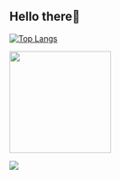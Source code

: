 <h2>Hello there👋</h2>

[![Top Langs](https://github-readme-stats.vercel.app/api/top-langs/?username=ThomasUgh&layout=compact&theme=vision-friendly-dark)](https://github.com/ThomasUgh/github-readme-stats)

<img height="180em" src="https://github-readme-stats.vercel.app/api?username=ThomasUgh&show_icons=true&hide_border=true&&count_private=true&include_all_commits=true" />

![](https://komarev.com/ghpvc/?username=your-github-ThomasUgh&label=PROFILE+VIEWS)
